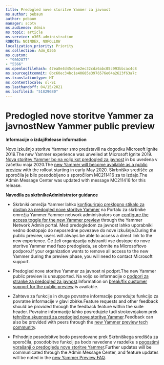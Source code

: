 ```yaml
---
title: Predogled nove storitve Yammer za javnost
ms.author: pebaum
author: pebaum
manager: scotv
ms.audience: Admin
ms.topic: article
ms.service: o365-administration
ROBOTS: NOINDEX, NOFOLLOW
localization_priority: Priority
ms.collection: Adm_O365
ms.custom:
- "9002877"
- "5566"
ms.openlocfilehash: 47ea8e4d45c6ae2ec32cda6abc05c993bbcac4c8
ms.sourcegitcommit: 8bc60ec34bc1e40685e3976576e04a2623f63a7c
ms.translationtype: HT
ms.contentlocale: sl-SI
ms.lasthandoff: 04/15/2021
ms.locfileid: "51829680"
---
```

# <a name="new-yammer-public-preview"></a><span data-ttu-id="9bc69-102">Predogled nove storitve Yammer za javnost</span><span class="sxs-lookup"><span data-stu-id="9bc69-102">New Yammer public preview</span></span>

<span data-ttu-id="9bc69-103">**Informacije o izdaji**</span><span class="sxs-lookup"><span data-stu-id="9bc69-103">**Release information**</span></span>

<span data-ttu-id="9bc69-104">Novo izkušnjo storitve Yammer smo predstavili na dogodku Microsoft Ignite 2019.</span><span class="sxs-lookup"><span data-stu-id="9bc69-104">The new Yammer experience was unveiled at Microsoft Ignite 2019.</span></span> <span data-ttu-id="9bc69-105">[Nova storitev Yammer bo na voljo kot predogled za javnost](https://docs.microsoft.com/yammer/get-started-with-yammer/newyammer-faq) in bo uvedena v začetku maja 2020.</span><span class="sxs-lookup"><span data-stu-id="9bc69-105">The [new Yammer will become available as a public preview](https://docs.microsoft.com/yammer/get-started-with-yammer/newyammer-faq) with the rollout starting in early May 2020.</span></span> <span data-ttu-id="9bc69-106">Skrbniško središče za sporočila je bilo posodobljeno s sporočilom MC211416 za to izdajo.</span><span class="sxs-lookup"><span data-stu-id="9bc69-106">The Admin Message Center was updated with message MC211416 for this release.</span></span>

<span data-ttu-id="9bc69-107">**Navodila za skrbnike**</span><span class="sxs-lookup"><span data-stu-id="9bc69-107">**Administrator guidance**</span></span>

- <span data-ttu-id="9bc69-108">Skrbniki omrežja Yammer lahko [konfigurirajo preklopno stikalo za dostop za predogled nove storitve Yammer](https://docs.microsoft.com/yammer/get-started-with-yammer/administrative-settings-opt-in-newyammer) na Portalu za skrbnike omrežja Yammer.</span><span class="sxs-lookup"><span data-stu-id="9bc69-108">Yammer network administrators can [configure the access toggle for the new Yammer preview](https://docs.microsoft.com/yammer/get-started-with-yammer/administrative-settings-opt-in-newyammer) through the Yammer Network Admin portal.</span></span> <span data-ttu-id="9bc69-109">Med predogledom za javnost lahko uporabniki vedno dostopajo do neposredne povezave do nove izkušnje.</span><span class="sxs-lookup"><span data-stu-id="9bc69-109">During the public preview, users will always be able to access a direct link to the new experience.</span></span> <span data-ttu-id="9bc69-110">Če želi organizacija odstraniti vse dostope do nove storitve Yammer med fazo predogleda, se obrnite na Microsoftovo podporo.</span><span class="sxs-lookup"><span data-stu-id="9bc69-110">If your organization wants to remove all access to the new Yammer during the preview phase, you will need to contact Microsoft support.</span></span>

- <span data-ttu-id="9bc69-111">Predogled nove storitve Yammer za javnost ni podprt.</span><span class="sxs-lookup"><span data-stu-id="9bc69-111">The new Yammer public preview is unsupported.</span></span> <span data-ttu-id="9bc69-112">Na voljo so informacije o [podpori za stranke za predogled za javnost](https://docs.microsoft.com/yammer/get-started-with-yammer/newyammer-faq#yammer-preview-customer-support).</span><span class="sxs-lookup"><span data-stu-id="9bc69-112">Information on [break/fix customer support for the public preview](https://docs.microsoft.com/yammer/get-started-with-yammer/newyammer-faq#yammer-preview-customer-support) is available.</span></span>

- <span data-ttu-id="9bc69-113">Zahteve za funkcije in druge povratne informacije posredujte funkcijo za povratne informacije v glavi zbirke.</span><span class="sxs-lookup"><span data-stu-id="9bc69-113">Feature requests and other feedback should be provided through the feedback feature within the suite header.</span></span> <span data-ttu-id="9bc69-114">Povratne informacije lahko posredujete tudi strokovnjakom prek [tehnične skupnosti za predogled nove storitve Yammer](https://techcommunity.microsoft.com/t5/new-yammer-preview/bd-p/NewYammerPreview).</span><span class="sxs-lookup"><span data-stu-id="9bc69-114">Feedback can also be provided with peers through the [new Yammer preview tech community](https://techcommunity.microsoft.com/t5/new-yammer-preview/bd-p/NewYammerPreview).</span></span>

- <span data-ttu-id="9bc69-115">Prihodnje posodobitve bodo posredovane prek Skrbniškega središča za sporočila, posodobitve funkcij pa bodo navedene v razdelku s [pogostimi vprašanji o predogledu nove storitve Yammer](https://docs.microsoft.com/yammer/get-started-with-yammer/newyammer-faq).</span><span class="sxs-lookup"><span data-stu-id="9bc69-115">Further updates will be communicated through the Admin Message Center, and feature updates will be noted in the [new Yammer Preview FAQ](https://docs.microsoft.com/yammer/get-started-with-yammer/newyammer-faq).</span></span>
